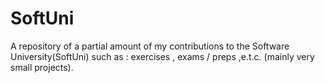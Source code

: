 # SoftUni
A repository of a partial amount of my contributions to the Software University(SoftUni) such as : exercises , exams / preps ,e.t.c.
(mainly very small projects).
